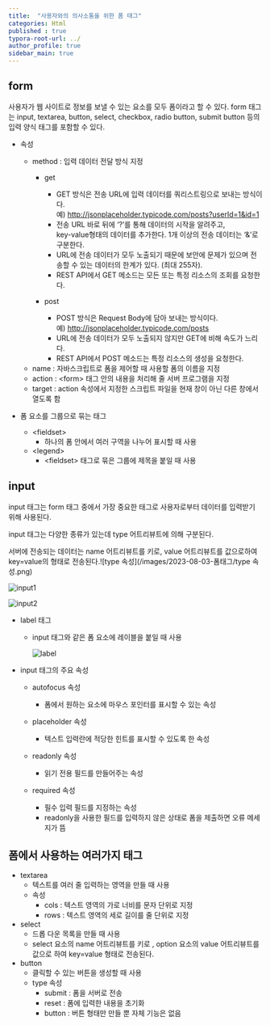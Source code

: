 ```yaml
---
title:  "사용자와의 의사소통을 위한 폼 태그"
categories: Html
published : true
typora-root-url: ../
author_profile: true
sidebar_main: true
---
```

## form
사용자가 웹 사이트로 정보를 보낼 수 있는 요소를 모두 폼이라고 할 수 있다.
form 태그는 input, textarea, button, select, checkbox, radio button, submit button 등의 입력 양식 태그를 포함할 수 있다.
- 속성
    - method : 입력 데이터 전달 방식 지정
        - get
            - GET 방식은 전송 URL에 입력 데이터를 쿼리스트링으로 보내는 방식이다.<br>예) http://jsonplaceholder.typicode.com/posts?userId=1&id=1
            - 전송 URL 바로 뒤에 ‘?’를 통해 데이터의 시작을 알려주고, <br>key-value형태의 데이터를 추가한다. 1개 이상의 전송 데이터는 ‘&’로 구분한다.
            - URL에 전송 데이터가 모두 노출되기 때문에 보안에 문제가 있으며 전송할 수 있는 데이터의 한계가 있다. (최대 255자).
            - REST API에서 GET 메소드는 모든 또는 특정 리소스의 조회를 요청한다.

        - post
            - POST 방식은 Request Body에 담아 보내는 방식이다.
            <br>예) http://jsonplaceholder.typicode.com/posts
            - URL에 전송 데이터가 모두 노출되지 않지만 GET에 비해 속도가 느리다.
            - REST API에서 POST 메소드는 특정 리소스의 생성을 요청한다.
    - name : 자바스크립트로 폼을 제어할 때 사용할 폼의 이름을 지정
    - action : \<form> 태그 안의 내용을 처리해 줄 서버 프로그램을 지정
    - target : action 속성에서 지정한 스크립트 파일을 현재 창이 아닌 다른 창에서 열도록 함


- 폼 요소를 그룹으로 묶는 태그
    - \<fieldset>
        - 하나의 폼 안에서 여러 구역을 나누어 표시할 때 사용
    - \<legend>
        - \<fieldset> 태그로 묶은 그룹에 제목을 붙일 때 사용

## input
input 태그는 form 태그 중에서 가장 중요한 태그로 사용자로부터 데이터를 입력받기 위해 사용된다.

input 태그는 다양한 종류가 있는데 type 어트리뷰트에 의해 구분된다.   

서버에 전송되는 데이터는 name 어트리뷰트를 키로, value 어트리뷰트를 값으로하여 key=value의 형태로 전송된다.![type 속성](/images/2023-08-03-폼태그/type 속성.png)
<script src="https://gist.github.com/qwp0/042d6e71616ce5817455f12a8c9eff56.js"></script>

![input1](/images/2023-08-03-폼태그/input1.png)

![input2](/images/2023-08-03-폼태그/input2.png)

- label 태그

  - input 태그와 같은 폼 요소에 레이블을 붙일 때 사용

    <script src="https://gist.github.com/qwp0/07fcced9825aa559fe0f158849aa5791.js"></script>					

    <script src="https://gist.github.com/qwp0/be121010931ca825adba48c1a415531a.js"></script>

    ![label](/images/2023-08-03-폼태그/label.png)

- input 태그의 주요 속성

  - autofocus 속성	

    - 폼에서 원하는 요소에 마우스 포인터를 표시할 수 있는 속성

  - placeholder 속성

    - 텍스트 입력란에 적당한 힌트를 표시할 수 있도록 한 속성

  - readonly 속성

    - 읽기 전용 필드를 만들어주는 속성

  - required 속성

    - 필수 입력 필드를 지정하는 속성
    - readonly을 사용한 필드를 입력하지 않은 상태로 폼을 제출하면 오류 메세지가 뜸

     

## 폼에서 사용하는 여러가지 태그

- textarea
  - 텍스트를 여러 줄 입력하는 영역을 만들 때 사용
  - 속성
    - cols : 텍스트 영역의 가로 너비를 문자 단위로 지정
    - rows : 텍스트 영역의 세로 길이를 줄 단위로 지정
- select
  - 드롭 다운 목록을 만들 때 사용
  - select 요소의 name 어트리뷰트를 키로 , option 요소의 value 어트리뷰트를 값으로 하여 key=value 형태로 전송된다.
- button
  - 클릭할 수 있는 버튼을 생성할 때 사용
  - type 속성
    - submit : 폼을 서버로 전송
    - reset : 폼에 입력한 내용을 초기화
    - button : 버튼 형태만 만들 뿐 자체 기능은 없음 
